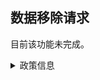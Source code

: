 ## 数据移除请求

目前该功能未完成。

<details>

<summary>政策信息</summary>

如果您发现本站抓取的数据涉及您的合法权益或隐私，您有权申请移除相关数据。我们尊重每一位用户的权利，并将认真处理每个移除请求。

申请步骤如下：

1. **提交申请**：请通过电子邮件（`data-removal-benben#imken.moe`，`#` = `@`）联系我们，邮件内容需包含以下信息：
   - 您的姓名或代表身份
   - 您的联系方式
   - 相关数据的具体描述及页面链接
   - 申请移除的理由与相关证明材料（如必要）

2. **审核与处理**：我们将在收到您的申请后尽快审核，并根据情况进行核实。一般审核时间为 [具体时间，如7个工作日]，在审核完成后，我们会通知您处理结果。

3. **处理结果**：如果您的申请符合移除条件，我们将立即从站点中移除相关数据。如果无法移除或存在其他问题，我们也会提供相关解释和解决方案。

请注意，数据的抓取来源于公开渠道，本站不对外部数据源的内容负责，移除操作仅限于本站内部展示的数据。

普遍而言，针对下列情形的申请被受理的可能性更大：

1. 数据涉及个人隐私，且未经授权公开；
2. 数据可能引发侵犯版权、商标或其他知识产权的行为；
3. 数据可能误导公众或对申请人的合法权益造成重大不利影响。
4. 我们承诺根据相关法律法规对申请进行审查，并根据情况采取适当的处理措施。

节假日内可以回复。

</details>
